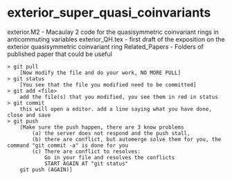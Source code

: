 # exterior_super_quasi_coinvariants

exterior.M2 - Macaulay 2 code for the quasisymmetric coinvariant rings in anticommuting variables
exterior_QH.tex - first draft of the exposition on the exterior quasisymmetric coinvariant ring
Related_Papers - Folders of published paper that could be useful

```
> git pull
    [Now modify the file and do your work, NO MORE PULL]
> git status
    [You see that the file you modified need to be committed]
> git add <file>
    add the file(s) that you modified, you see them in red in status
> git commit 
    this will open a editor. add a line saying what you have done, close and save
> git push
    [Make sure the push happen, there are 3 know problems
        (a) the server does not respond and the push stall,
        (b) there are conflict, but automerge solve them for you, the command "git commit -a" is done for you
        (c) There are conflict to resolves:
            Go in your file and resolves the conflicts
            START AGAIN AT "git status" 
    git push (AGAIN)]
```


